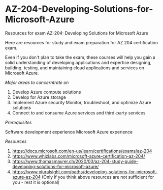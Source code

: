 # AZ-204-Developing-Solutions-for-Microsoft-Azure 
Resources for exam AZ-204: Developing Solutions for Microsoft Azure

Here are resources for study and exam preparation for AZ 204 certification exam.

Even if you don't plan to take the exam, these courses will help you gain a solid understanding of developing applications and expertise designing, building, testing, and maintaining cloud applications and services on Microsoft Azure.

*Major areas to concerntrate on*

1. Develop Azure compute solutions
2. Develop for Azure storage
3. Implement Azure security Monitor, troubleshoot, and optimize Azure solutions
4. Connect to and consume Azure services and third-party services

*Prerequisites*

Software development experience
Microsoft Azure experience

*Resources*
1. https://docs.microsoft.com/en-us/learn/certifications/exams/az-204
2. https://www.whizlabs.com/microsoft-azure-certification-az-204/
3. https://www.thomasmaurer.ch/2020/03/az-204-study-guide-developing-solutions-for-microsoft-azure/
4. https://www.pluralsight.com/paths/developing-solutions-for-microsoft-azure-az-204 (Only if you think above resources are not sufficient for you - rest it is optional)
